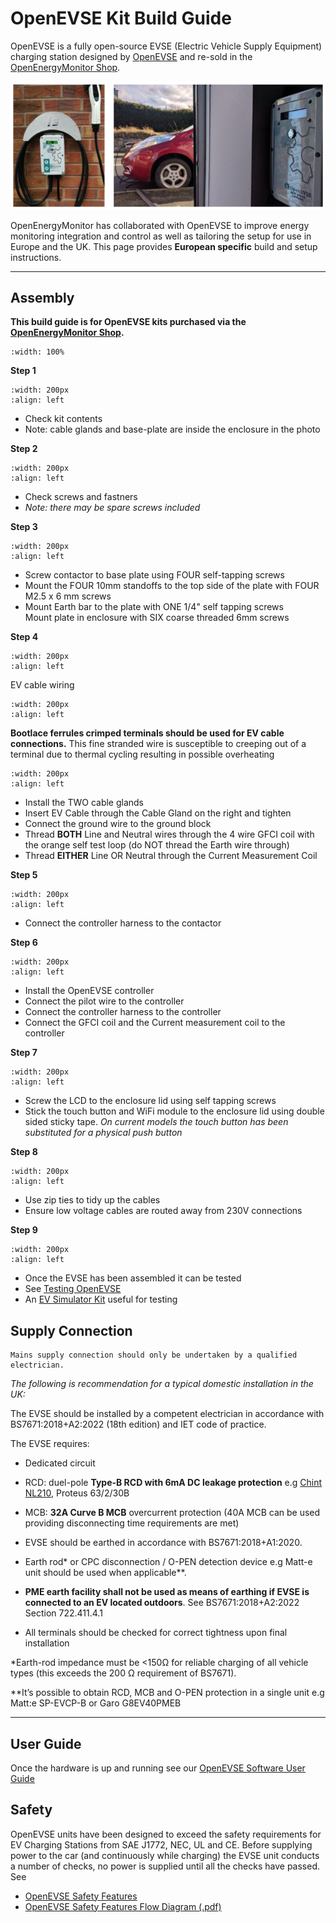 # OpenEVSE Kit Build Guide

OpenEVSE is a fully open-source EVSE (Electric Vehicle Supply Equipment) charging station designed by [OpenEVSE](http://openevse.com) and re-sold in the [OpenEnergyMonitor Shop](https://shop.openenergymonitor.com/evse/).

![Nissan LEAF OpenEVSE](img/openevse-banner.png)

OpenEnergyMonitor has collaborated with OpenEVSE to improve energy monitoring integration and control as well as tailoring the setup for use in Europe and the UK. This page provides **European specific** build and setup instructions.

---

## Assembly

**This build guide is for OpenEVSE kits purchased via the [OpenEnergyMonitor Shop](https://shop.openenergymonitor.com/evse/).**

```{image} img/ev-charging/evse-build/evse-build-0.png.jpg
:width: 100%
```

**Step 1**

```{image} img/ev-charging/evse-build/evse-build-1.png.jpg
:width: 200px
:align: left
```

- Check kit contents
- Note: cable glands and base-plate are inside the enclosure in the photo

<div style="clear:both"></div>

**Step 2**

```{image} img/ev-charging/evse-build/evse-build-2.png.jpg
:width: 200px
:align: left
```

- Check screws and fastners
- *Note: there may be spare screws included*

<div style="clear:both"></div>

**Step 3**

```{image} img/ev-charging/evse-build/evse-build-3.png.jpg
:width: 200px
:align: left
```

- Screw contactor to base plate using FOUR self-tapping screws
- Mount the FOUR 10mm standoffs to the top side of the plate with FOUR M2.5 x 6 mm screws
- Mount Earth bar to the plate with ONE 1/4" self tapping screws<br>Mount plate in enclosure with SIX coarse threaded 6mm screws

<div style="clear:both"></div>

**Step 4**

```{image} img/oem-ev-cable-wire.jpg
:width: 200px
:align: left
```

EV cable wiring

<div style="clear:both"></div>

```{image} img/crimped-evse-wire.png
:width: 200px
:align: left
```

**Bootlace ferrules crimped terminals should be used for EV cable connections.** This fine stranded wire is susceptible to creeping out of a terminal due to thermal cycling resulting in possible overheating

<div style="clear:both"></div>

```{image} img/ev-charging/evse-build/evse-build-4.png.jpg
:width: 200px
:align: left
```

- Install the TWO cable glands
- Insert EV Cable through the Cable Gland on the right and tighten
- Connect the ground wire to the ground block
- Thread **BOTH** Line and Neutral wires through the 4 wire GFCI coil with the orange self test loop (do NOT thread the Earth wire through)
- Thread **EITHER** Line OR Neutral through the Current Measurement Coil

<div style="clear:both"></div>

**Step 5**

```{image} img/ev-charging/evse-build/evse-build-5.png.jpg
:width: 200px
:align: left
```

- Connect the controller harness to the contactor

<div style="clear:both"></div>

**Step 6**

```{image} img/ev-charging/evse-build/evse-build-6.png.jpg
:width: 200px
:align: left
```

- Install the OpenEVSE controller
- Connect the pilot wire to the controller
- Connect the controller harness to the controller
- Connect the GFCI coil and the Current measurement coil to the controller

<div style="clear:both"></div>

**Step 7**

```{image} img/ev-charging/evse-build/evse-build-7.png.jpg
:width: 200px
:align: left
```

- Screw the LCD to the enclosure lid using self tapping screws
- Stick the touch button and WiFi module to the enclosure lid using double sided sticky tape. *On current models the touch button has been substituted for a physical push button*

<div style="clear:both"></div>

**Step 8**

```{image} img/ev-charging/evse-build/evse-build-8.png.jpg
:width: 200px
:align: left
```

- Use zip ties to tidy up the cables
- Ensure low voltage cables are routed away from 230V connections

<div style="clear:both"></div>

**Step 9**

```{image} img/ev-charging/evse-build/evse-build-9.png.jpg
:width: 200px
:align: left
```

- Once the EVSE has been assembled it can be tested
- See [Testing OpenEVSE](https://openevse.dozuki.com/Guide/Testing+Basic+and+Advanced/12)
- An [EV Simulator Kit](https://shop.openenergymonitor.com/ev-simulator-kit/) useful for testing

<div style="clear:both"></div>


##  Supply Connection

```{warning}
Mains supply connection should only be undertaken by a qualified electrician.
```

*The following is recommendation for a typical domestic installation in the UK:*

The EVSE should be installed by a competent electrician in accordance with BS7671:2018+A2:2022 (18th edition) and IET code of practice.

The EVSE requires:
 
- Dedicated circuit 
- RCD: duel-pole **Type-B RCD with 6mA DC leakage protection** e.g [Chint NL210](https://shop.openenergymonitor.com/type-b-rcd-1p-n-chint-nl210-63-263-30/
), Proteus 63/2/30B 
      
- MCB: **32A Curve B MCB** overcurrent protection (40A MCB can be used providing disconnecting time requirements are met) 
  
- EVSE should be earthed in accordance with BS7671:2018+A1:2020. 
- Earth rod* or CPC disconnection / O-PEN detection device e.g Matt-e unit should be used when applicable**. 
- **PME earth facility shall not be used as means of earthing if EVSE is connected to an EV located outdoors**. See BS7671:2018+A2:2022 Section 722.411.4.1
  
- All terminals should be checked for correct tightness upon final installation

*Earth-rod impedance must be <150Ω for reliable charging of all vehicle types (this exceeds the 200 Ω requirement of BS7671).

**It’s possible to obtain RCD, MCB and O-PEN protection in a single unit e.g Matt:e SP-EVCP-B or Garo G8EV40PMEB

---

## User Guide

Once the hardware is up and running see our [OpenEVSE Software User Guide](https://guide.openenergymonitor.org/integrations/evse-setup/)

## Safety

OpenEVSE units have been designed to exceed the safety requirements for EV Charging Stations from SAE J1772, NEC, UL and CE. Before supplying power to the car (and continuously while charging) the EVSE unit conducts a number of checks, no power is supplied until all the checks have passed. See

- [OpenEVSE Safety Features](https://openev.freshdesk.com/support/solutions/articles/6000113537-openevse-safety-features)
- [OpenEVSE Safety Features Flow Diagram (.pdf)](img/OpenEVSE_flowchart.pdf)

